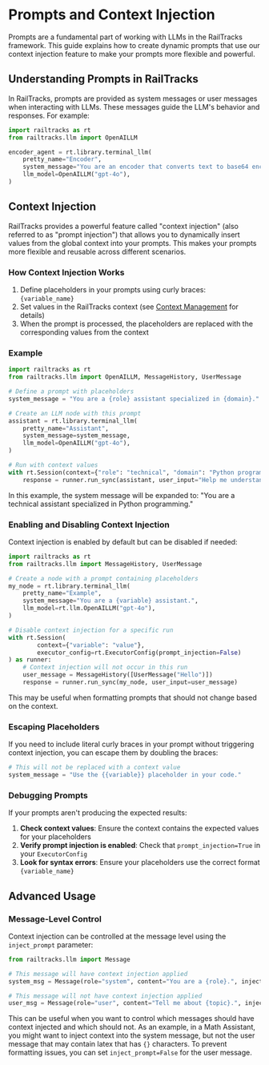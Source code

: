 # Prompts and Context Injection

Prompts are a fundamental part of working with LLMs in the RailTracks framework. This guide explains how to create dynamic prompts that use our context injection feature to make your prompts more flexible and powerful.

## Understanding Prompts in RailTracks

In RailTracks, prompts are provided as system messages or user messages when interacting with LLMs. These messages guide the LLM's behavior and responses. For example:

```python
import railtracks as rt
from railtracks.llm import OpenAILLM

encoder_agent = rt.library.terminal_llm(
    pretty_name="Encoder",
    system_message="You are an encoder that converts text to base64 encoding.",
    llm_model=OpenAILLM("gpt-4o"),
)
```

## Context Injection

RailTracks provides a powerful feature called "context injection" (also referred to as "prompt injection") that allows you to dynamically insert values from the global context into your prompts. This makes your prompts more flexible and reusable across different scenarios.

### How Context Injection Works

1. Define placeholders in your prompts using curly braces: `{variable_name}`
2. Set values in the RailTracks context (see [Context Management](context_management.md) for details)
3. When the prompt is processed, the placeholders are replaced with the corresponding values from the context

### Example

```python
import railtracks as rt
from railtracks.llm import OpenAILLM, MessageHistory, UserMessage

# Define a prompt with placeholders
system_message = "You are a {role} assistant specialized in {domain}."

# Create an LLM node with this prompt
assistant = rt.library.terminal_llm(
    pretty_name="Assistant",
    system_message=system_message,
    llm_model=OpenAILLM("gpt-4o"),
)

# Run with context values
with rt.Session(context={"role": "technical", "domain": "Python programming"}) as runner:
    response = runner.run_sync(assistant, user_input="Help me understand decorators.")
```

In this example, the system message will be expanded to: "You are a technical assistant specialized in Python programming."

### Enabling and Disabling Context Injection

Context injection is enabled by default but can be disabled if needed:

```python
import railtracks as rt
from railtracks.llm import MessageHistory, UserMessage

# Create a node with a prompt containing placeholders
my_node = rt.library.terminal_llm(
    pretty_name="Example",
    system_message="You are a {variable} assistant.",
    llm_model=rt.llm.OpenAILLM("gpt-4o"),
)

# Disable context injection for a specific run
with rt.Session(
        context={"variable": "value"},
        executor_config=rt.ExecutorConfig(prompt_injection=False)
) as runner:
    # Context injection will not occur in this run
    user_message = MessageHistory([UserMessage("Hello")])
    response = runner.run_sync(my_node, user_input=user_message)
```

This may be useful when formatting prompts that should not change based on the context.

### Escaping Placeholders

If you need to include literal curly braces in your prompt without triggering context injection, you can escape them by doubling the braces:

```python
# This will not be replaced with a context value
system_message = "Use the {{variable}} placeholder in your code."
```

### Debugging Prompts

If your prompts aren't producing the expected results:

1. **Check context values**: Ensure the context contains the expected values for your placeholders
2. **Verify prompt injection is enabled**: Check that `prompt_injection=True` in your `ExecutorConfig`
3. **Look for syntax errors**: Ensure your placeholders use the correct format `{variable_name}`

## Advanced Usage

### Message-Level Control

Context injection can be controlled at the message level using the `inject_prompt` parameter:

```python
from railtracks.llm import Message

# This message will have context injection applied
system_msg = Message(role="system", content="You are a {role}.", inject_prompt=True)

# This message will not have context injection applied
user_msg = Message(role="user", content="Tell me about {topic}.", inject_prompt=False)
```

This can be useful when you want to control which messages should have context injected and which should not. 
As an example, in a Math Assistant, you might want to inject context into the system message, but not the user message that may contain latex that has `{}` characters. To prevent formatting issues, you can set `inject_prompt=False` for the user message.